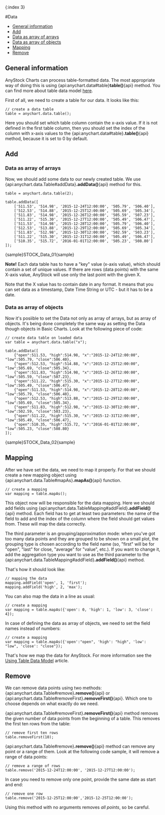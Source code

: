 {:index 3}

#Data

* [General information](#general_information)
* [Add](#add)
 * [Data as array of arrays](#data_as_array_of_arrays)
 * [Data as array of objects](#data_as_array_of_objects)
* [Mapping](#mapping)
* [Remove](#remove)

## General information
AnyStock Charts can process table-formatted data. The most appropriate way of doing this is using {api:anychart.data#table}**table()**{api} method. You can find more about table data model [here](../Working_with_Data/Using_Table_Data_Model).

First of all, we need to create a table for our data. It looks like this:

```
// create a data table
table = anychart.data.table();
```

Here you should set which table column contain the x-axis value. If it is not defined in the first table column, then you should set the index of the column with x-axis values to the {api:anychart.data#table}**.table()**{api} method, because it is set to 0 by default.

## Add

### Data as array of arrays

Now, we should add some data to our newly created table. We use {api:anychart.data.Table#addData}**.addData()**{api} method for this.

```
table = anychart.data.table(2);

table.addData([
    ['511.53', '514.98', '2015-12-24T12:00:00', '505.79', '506.40'],
    ['512.53', '514.88', '2015-12-25T12:00:00', '505.69', '505.34'],
    ['511.83', '514.98', '2015-12-26T12:00:00', '505.59', '507.23'],
    ['511.22', '515.30', '2015-12-27T12:00:00', '505.49', '506.47'],
    ['511.53', '514.98', '2015-12-28T12:00:00', '505.79', '506.40'],
    ['512.53', '513.88', '2015-12-29T12:00:00', '505.69', '505.34'],
    ['511.83', '512.98', '2015-12-30T12:00:00', '502.59', '503.23'],
    ['511.22', '515.30', '2015-12-31T12:00:00', '505.49', '506.47'],
    ['510.35', '515.72', '2016-01-01T12:00:00', '505.23', '508.80']
]);
```

{sample}STOCK\_Data\_01{sample}

**Note!** Each data table has to have a "key" value (x-axis value), which should contain a set of unique values. If there are rows (data points) with the same X-axis value, AnyStock will use only the last point with the given X.

Note that the X value has to contain date in any format. It means that you can set data as a timestamp, Date Time String or UTC - but it has to be a date.

### Data as array of objects

Now it's posiible to set the Data not only as array of arrays, but as array of objects. It's being done completely the same way as setting the Data though objects in Basic Charts. Look at the following piece of code:

```
// create data table on loaded data
var table = anychart.data.table("x");

table.addData([
    {"open":511.53, "high":514.98, "x":"2015-12-24T12:00:00", "low":505.79, "close":506.40},
    {"open":512.53, "high":514.88, "x":"2015-12-25T12:00:00", "low":505.69, "close":505.34},
    {"open":511.83, "high":514.98, "x":"2015-12-26T12:00:00", "low":505.59, "close":507.23},
    {"open":511.22, "high":515.30, "x":"2015-12-27T12:00:00", "low":505.49, "close":506.47},
    {"open":511.53, "high":514.98, "x":"2015-12-28T12:00:00", "low":505.79, "close":506.40},
    {"open":512.53, "high":513.88, "x":"2015-12-29T12:00:00", "low":505.69, "close":505.34},
    {"open":511.83, "high":512.98, "x":"2015-12-30T12:00:00", "low":502.59, "close":503.23},
    {"open":511.22, "high":515.30, "x":"2015-12-31T12:00:00", "low":505.49, "close":506.47},
    {"open":510.35, "high":515.72, "x":"2016-01-01T12:00:00", "low":505.23, "close":508.80}
]);
```

{sample}STOCK\_Data\_02{sample}

## Mapping

After we have set the data, we need to map it properly. For that we should create a new mapping object using {api:anychart.data.Table#mapAs}**.mapAs()**{api} function. 

```
// create a mapping
var mapping = table.mapAs();
```

This object now will be responsible for the data mapping. Here we should add fields using {api:anychart.data.TableMapping#addField}**.addField()**{api} method. Each field has to get at least two parameters: the name of the field to add and the index of the column where the field should get values from. These will map the data correctly.

The third parameter is an grouping/approximation mode: when you've got too many data points and they are grouped to be shown on a small plot, the grouping type is chosen according to the field name (so, "first" will be for "open", "last" for close, "average" for "value", etc.). If you want to change it, add the aggregation type you want to use as the third parameter to the {api:anychart.data.TableMapping#addField}**.addField()**{api} method.

That's how it should look like:

```
// mapping the data
mapping.addField('open', 1, 'first');
mapping.addField('high', 2, 'max');
```

You can also map the data in a line as usual:

```
// create a mapping
var mapping = table.mapAs({'open': 0, 'high': 1, 'low': 3, 'close': 4});
```

In case of defining the data as array of objects, we need to set the field names instead of numbers:

```
// create a mapping
var mapping = table.mapAs({'open':"open", 'high': "high", 'low': "low", 'close': "close"});
```

That's how we map the data for AnyStock. For more information see the [Using Table Data Model](../Working_with_Data/Using_Table_Data_Model) article.

## Remove

We can remove data points using two methods: {api:anychart.data.Table#remove}**.remove()**{api} or {api:anychart.data.Table#removeFirst}**.removeFirst()**{api}. 
Which one to choose depends on what exactly do we need.

{api:anychart.data.Table#removeFirst}**.removeFirst()**{api} method removes the given number of data points from the beginning of a table. This removes the first ten rows from the table:

```
// remove first ten rows
table.removeFirst(10);
```

{api:anychart.data.Table#remove}**.remove()**{api} method can remove any point or a range of them. Look at the following code sample, it will remove a range of data points:

```
// remove a range of rows
table.remove('2015-12-24T12:00:00', '2015-12-27T12:00:00');
```

In case you need to remove only one point, provide the same date as start and end:

```
// remove one row
table.remove('2015-12-25T12:00:00','2015-12-25T12:00:00');
```

Using this method with no arguments removes *all points*, so be careful. 
